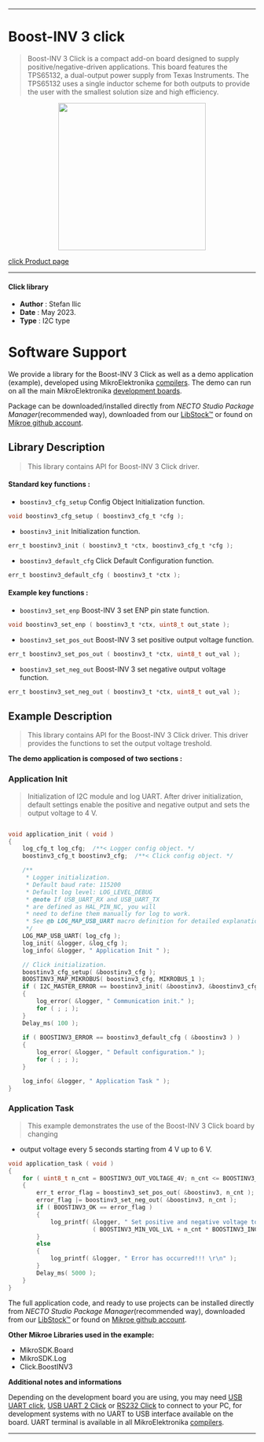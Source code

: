 
---
# Boost-INV 3 click

> Boost-INV 3 Click is a compact add-on board designed to supply positive/negative-driven applications. This board features the TPS65132, a dual-output power supply from Texas Instruments. The TPS65132 uses a single inductor scheme for both outputs to provide the user with the smallest solution size and high efficiency. 

<p align="center">
  <img src="https://download.mikroe.com/images/click_for_ide/boostinv3_click.png" height=300px>
</p>

[click Product page](https://www.mikroe.com/boost-inv-3-click)

---


#### Click library

- **Author**        : Stefan Ilic
- **Date**          : May 2023.
- **Type**          : I2C type


# Software Support

We provide a library for the Boost-INV 3 Click
as well as a demo application (example), developed using MikroElektronika
[compilers](https://www.mikroe.com/necto-studio).
The demo can run on all the main MikroElektronika [development boards](https://www.mikroe.com/development-boards).

Package can be downloaded/installed directly from *NECTO Studio Package Manager*(recommended way), downloaded from our [LibStock&trade;](https://libstock.mikroe.com) or found on [Mikroe github account](https://github.com/MikroElektronika/mikrosdk_click_v2/tree/master/clicks).

## Library Description

> This library contains API for Boost-INV 3 Click driver.

#### Standard key functions :

- `boostinv3_cfg_setup` Config Object Initialization function.
```c
void boostinv3_cfg_setup ( boostinv3_cfg_t *cfg );
```

- `boostinv3_init` Initialization function.
```c
err_t boostinv3_init ( boostinv3_t *ctx, boostinv3_cfg_t *cfg );
```

- `boostinv3_default_cfg` Click Default Configuration function.
```c
err_t boostinv3_default_cfg ( boostinv3_t *ctx );
```

#### Example key functions :

- `boostinv3_set_enp` Boost-INV 3 set ENP pin state function.
```c
void boostinv3_set_enp ( boostinv3_t *ctx, uint8_t out_state );
```

- `boostinv3_set_pos_out` Boost-INV 3 set positive output voltage function.
```c
err_t boostinv3_set_pos_out ( boostinv3_t *ctx, uint8_t out_val );
```

- `boostinv3_set_neg_out` Boost-INV 3 set negative output voltage function.
```c
err_t boostinv3_set_neg_out ( boostinv3_t *ctx, uint8_t out_val );
```

## Example Description

> This library contains API for the Boost-INV 3 Click driver.
  This driver provides the functions to set the output voltage treshold.

**The demo application is composed of two sections :**

### Application Init

> Initialization of I2C module and log UART.
  After driver initialization, default settings enable the positive and 
  negative output and sets the output voltage to 4 V.

```c

void application_init ( void ) 
{
    log_cfg_t log_cfg;  /**< Logger config object. */
    boostinv3_cfg_t boostinv3_cfg;  /**< Click config object. */

    /** 
     * Logger initialization.
     * Default baud rate: 115200
     * Default log level: LOG_LEVEL_DEBUG
     * @note If USB_UART_RX and USB_UART_TX 
     * are defined as HAL_PIN_NC, you will 
     * need to define them manually for log to work. 
     * See @b LOG_MAP_USB_UART macro definition for detailed explanation.
     */
    LOG_MAP_USB_UART( log_cfg );
    log_init( &logger, &log_cfg );
    log_info( &logger, " Application Init " );

    // Click initialization.
    boostinv3_cfg_setup( &boostinv3_cfg );
    BOOSTINV3_MAP_MIKROBUS( boostinv3_cfg, MIKROBUS_1 );
    if ( I2C_MASTER_ERROR == boostinv3_init( &boostinv3, &boostinv3_cfg ) ) 
    {
        log_error( &logger, " Communication init." );
        for ( ; ; );
    }
    Delay_ms( 100 );
    
    if ( BOOSTINV3_ERROR == boostinv3_default_cfg ( &boostinv3 ) )
    {
        log_error( &logger, " Default configuration." );
        for ( ; ; );
    }

    log_info( &logger, " Application Task " );
}

```

### Application Task

> This example demonstrates the use of the Boost-INV 3 Click board by changing 
 * output voltage every 5 seconds starting from 4 V up to 6 V.

```c
void application_task ( void ) 
{
    for ( uint8_t n_cnt = BOOSTINV3_OUT_VOLTAGE_4V; n_cnt <= BOOSTINV3_OUT_VOLTAGE_6V; n_cnt++ )
    {
        err_t error_flag = boostinv3_set_pos_out( &boostinv3, n_cnt );
        error_flag |= boostinv3_set_neg_out( &boostinv3, n_cnt );
        if ( BOOSTINV3_OK == error_flag )
        {
            log_printf( &logger, " Set positive and negative voltage to %.1f V \r\n", 
                        ( BOOSTINV3_MIN_VOL_LVL + n_cnt * BOOSTINV3_INCREMENT ) );
        }
        else
        {
            log_printf( &logger, " Error has occurred!!! \r\n" );
        }
        Delay_ms( 5000 );
    }
}
```


The full application code, and ready to use projects can be installed directly from *NECTO Studio Package Manager*(recommended way), downloaded from our [LibStock&trade;](https://libstock.mikroe.com) or found on [Mikroe github account](https://github.com/MikroElektronika/mikrosdk_click_v2/tree/master/clicks).

**Other Mikroe Libraries used in the example:**

- MikroSDK.Board
- MikroSDK.Log
- Click.BoostINV3

**Additional notes and informations**

Depending on the development board you are using, you may need
[USB UART click](https://www.mikroe.com/usb-uart-click),
[USB UART 2 Click](https://www.mikroe.com/usb-uart-2-click) or
[RS232 Click](https://www.mikroe.com/rs232-click) to connect to your PC, for
development systems with no UART to USB interface available on the board. UART
terminal is available in all MikroElektronika
[compilers](https://shop.mikroe.com/compilers).

---
